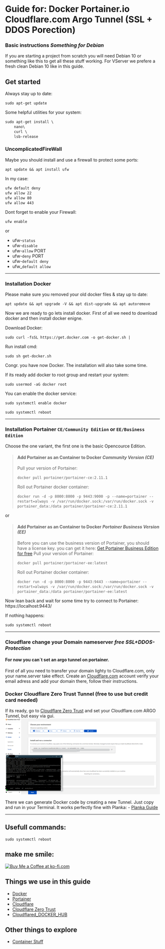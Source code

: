 # Guide for: Docker Portainer.io Cloudflare.com Argo Tunnel (SSL + DDOS Porection)
### Basic instructions *Something for Debian*


If you are starting a project from scratch you will need Debian 10 or something like this to get all these stuff working.
For VServer we prefere a fresh clean Debian 10 like in this guide.


## Get started

Always stay up to date:
```
sudo apt-get update
```

Some helpful utilities for your system:
```
sudo apt-get install \
    nano\
    curl \
    lsb-release
```

### UncomplicatedFireWall

Maybe you should install and use a firewall to protect some ports:
```
apt update && apt install ufw
```

In my case:
```
ufw default deny
ufw allow 22
ufw allow 80
ufw allow 443
```

Dont forget to enable your Firewall:
```
ufw enable
```
or
- ufw-```status```
- ufw-```disable```
- ufw-```allow``` PORT
- ufw-```deny``` PORT
- ufw-```default deny```
- ufw_```default allow```

-------------------------------------------------------------------------------------------------------------------------------------------------------------------
### Installation Docker

Please make sure you removed your old docker files & stay up to date:
```
apt update && apt upgrade -V && apt dist-upgrade && apt autoremove
```

Now we are ready to go lets install docker.
First of all we need to download docker and then install docker enigne.

Download Docker:
```
sudo curl -fsSL https://get.docker.com -o get-docker.sh | 
```

Run install cmd:
```
sudo sh get-docker.sh
```

Congr. you have now Docker.
The installation will also take some time.

If its ready add docker to root group and restart your system:
```
sudo usermod -aG docker root
```

You can enable the docker service:
```
sudo systemctl enable docker
```
```
sudo systemctl reboot
```

-------------------------------------------------------------------------------------------------------------------------------------------------------------------
### Installation Portainer ```CE/Community Edition``` or ```EE/Business Edition``` 

Choose the one variant, the first one is the basic Opencource Edition.

> #### Add Portainer as an Container to Docker *Community Version (CE)*
>
> Pull your version of Portainer:
> ```
> docker pull portainer/portainer-ce:2.11.1
> ```
>
> Roll out Portainer docker container:
> ```
> docker run -d -p 8000:8000 -p 9443:9000 -p --name=portainer --restart=always -v /var/run/docker.sock:/var/run/docker.sock -v portainer_data:/data portainer/portainer-ce:2.11.1
> ```
or

> #### Add Portainer as an Container to Docker *Portainer Business Version (EE)*
> Before you can use the business version of Portainer, you should have a license key. you can get it here: 
> [Get Portainer Business Edition for free](https://www.portainer.io/pricing/take5)
> Pull your version of Portainer:
> ```
> docker pull portainer/portainer-ee:latest
> ```
>
> Roll out Portainer docker container:
> ```
> docker run -d -p 8000:8000 -p 9443:9443 --name=portainer --restart=always -v /var/run/docker.sock:/var/run/docker.sock -v portainer_data:/data portainer/portainer-ee:latest
> ```


Now lean back and wait for some time try to connect to Portainer: https://localhost:9443/ 

If nothing happens:
```
sudo systemctl reboot
```


-------------------------------------------------------------------------------------------------------------------------------------------------------------------
### Cloudflare change your Domain nameserver *free SSL+DDOS-Protection*
#### For now you can´t set an argo tunnel on portainer. 

First of all you need to transfer your domain lighty to Cloudflare.com, only your name.server take effect. 
Create an [Cloudflare.com](https://dash.cloudflare.com/sign-up/teams) account verify your email adress and add your domain there, follow their instructions.
  

### Docker Cloudflare Zero Trust Tunnel (free to use but credit card needed)
If its ready, go to [Cloudflare Zero Trust](https://dash.teams.cloudflare.com/) and set your Cloudflare.com ARGO Tunnel, but easy via gui.
![alt text](https://github.com/SirSnolte/Docker/blob/main/etc/images/cloudflare_zerotrust.png)


There we can generate Docker code by creating a new Tunnel. Just copy and run in your Terminal.
It works perfectly fine with Planka: - [Planka Guide](https://github.com/SirSnolte/Docker/blob/main/etc/planka_cloudflare-tunnel/container_stuff.md)


-------------------------------------------------------------------------------------------------------------------------------------------------------------------

## Usefull commands:

```
sudo systemctl reboot
```

## make me smile:
<a href='https://ko-fi.com/B0B4CGHUO' target='_blank'><img height='36' style='border:0px;height:36px;' src='https://cdn.ko-fi.com/cdn/kofi4.png?v=3' border='0' alt='Buy Me a Coffee at ko-fi.com' /></a>


## Things we use in this guide
- [Docker](https://www.docker.com/?utm_source=google&utm_medium=cpc&utm_campaign=search_emea_brand&utm_term=docker_exact)
- [Portainer](https://www.portainer.io)
- [Cloudflare](https://dash.cloudflare.com/)
- [Cloudflare Zero Trust](https://dash.teams.cloudflare.com/)
- [Cloudflared_DOCKER_HUB](https://hub.docker.com/r/cloudflare/cloudflared)

## Other things to explore
- [Container Stuff](https://github.com/SirSnolte/Docker/blob/main/etc/planka_cloudflare-tunnel/container_stuff.md)

